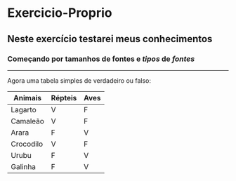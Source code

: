 # Exercicio-Proprio

## Neste exercício testarei meus conhecimentos

### Começando por tamanhos de fontes e ***tipos*** de *fontes*

---

Agora uma tabela simples de verdadeiro ou falso:

| **Animais** | **Répteis** | **Aves** |
|-------------|-------------|----------|
|Lagarto      |      V      |   F      |
|Camaleão     |      V      |   F      |
|Arara        |      F      |   V      |
|Crocodilo    |      V      |   F      |
|Urubu        |      F      |   V      |
|Galinha      |      F      |   V      |

